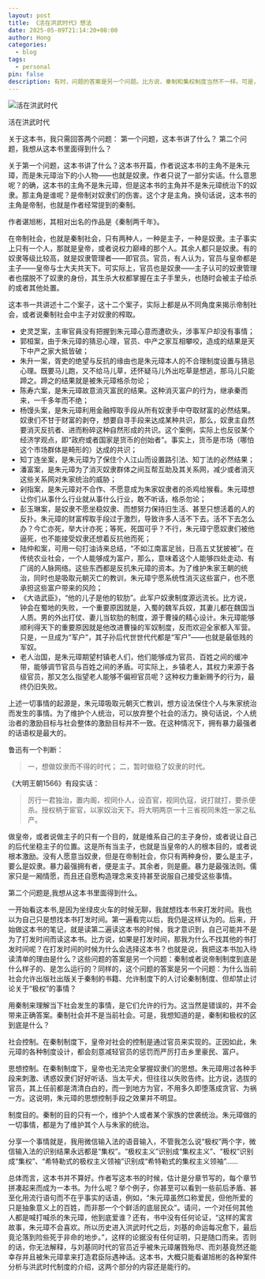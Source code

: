 ```yaml
---
layout: post
title: 《活在洪武时代》想法
date: 2025-05-09T21:14:20+08:00
author: Hong
categories:
  - blog
tags:
  - personal
pin: false
description: 有时，问题的答案是另一个问题。比方说，秦制和集权制度当然不一样。可是，两者哪里不一样呢？
---
```


![活在洪武时代](https://img1.doubanio.com/view/subject/l/public/s34232548.jpg)


活在洪武时代

关于这本书，我只需回答两个问题：
第一个问题，这本书讲了什么？
第二个问题，我想从这本书里面得到什么？

关于第一个问题，这本书讲了什么？这本书开篇，作者说这本书的主角不是朱元璋，而是朱元璋治下的小人物——也就是奴隶。作者只说了一部分实话。什么意思呢？的确，这本书的主角不是朱元璋，但是这本书的主角并不是朱元璋统治下的奴隶。那主角是谁呢？是帝制对奴隶们的伤害。这个才是主角。换句话说，这本书的主角是帝制，也就是作者经常提到的秦制。

作者谌旭彬，其相对出名的作品是《秦制两千年》。

在帝制社会，也就是秦制社会，只有两种人，一种是主子，一种是奴隶。主子事实上只有一个人，那就是皇帝，或者说权力巅峰的那个人。其余人都只是奴隶。有的奴隶等级比较高，就是奴隶管理者——即官员。官员，有人认为，官员与皇帝都是主子——皇帝与士大夫共天下。可实际上，官员也是奴隶——主子认可的奴隶管理者也摆脱不了奴隶的身份，其生杀大权都掌握在主子手里头，也随时会被主子给杀的或者其他处置。

这本书一共讲述十二个案子，这十二个案子，实际上都是从不同角度来揭示帝制社会，或者说秦制社会中主子对奴隶的榨取。

- 史灵芝案，主审官員没有把握到朱元璋心意而遭砍头，涉事军户却没有事情；
- 郭桓案，由于朱元璋的猜忌心理，官员、中产之家互相攀咬，造成的结果是天下中产之家大抵皆破；
- 朱升一案，胥吏的绝望与反抗的缘由也是朱元璋本人的不合理制度设置与猜忌心理。既要马儿跑，又不给马儿草，还怀疑马儿外出吃草是想逃，那马儿只能蹄之。蹄之的结果就是被朱元璋格杀勿论；
- 陈寿六案，是朱元璋故意消灭富民的结果。这种消灭富户的行为，继承秦而来，一千多年而不绝；
- 杨馒头案，是朱元璋利用金融榨取手段从所有奴隶手中夺取财富的必然结果。奴隶们不甘于财富的剥夺，想要自寻手段来达成某种共识，那么，奴隶主自然要消灭反抗者、进而粉碎这种自然形成的共识。这个案例，实际上也反驳某个经济学观点，即“政府或者国家是货币的创始者”。事实上，货币是市场（哪怕这个市场群体是畸形的）达成的共识；
- 知丁连坐案，是朱元璋为了保住个人江山而设置路引法、知丁法的必然结果；
- 潘富案，是朱元璋为了消灭奴隶群体之间互帮互助及其关系网，减少或者消灭这些关系网对朱家统治的威胁；
- 剁指案，是朱元璋对不合作、不愿意成为朱家奴隶者的杀鸡给猴看。朱元璋想让你们从事什么行业就从事什么行业，敢不听话，格杀勿论；
- 彭玉琳案，是奴隶不愿坐稳奴隶、而想努力保持旧生活、甚至只想活着的人的反扑。朱元璋的财富榨取手段过于激烈，导致许多人活不下去。活不下去怎么办？今亡亦死，举大计亦死；等死，死国可乎？不行，朱元璋宁愿奴隶们被他逼死，也不能接受奴隶还想着反抗他而死；
- 陆仲和案，可用一句打油诗来总结，“不如江南富足翁，日高五丈犹披被”。在传统农业社会，一个人能够成为富户，那么，意味着这个人能够四处走动、有广阔的人脉网络。这些东西都是反抗朱元璋的资本。为了维护朱家王朝的统治，同时也是吸取元朝灭亡的教训，朱元璋宁愿系统性消灭这些富户，也不愿承担这些富户带来的风险；
- 《大诰武臣》，“他的儿子是他的软肋”。此军户奴隶制度源远流长。比方说，钟会在蜀地的失败，一个重要原因就是，入蜀的魏军兵奴，其妻儿都在魏国当人质。男的外出打仗、妻儿当软肋的制度，源于曹操的精心设计。朱元璋能够顺利得天下的重要原因就是他改进曹操的军奴制度，反而欢迎全家都入军营。只是，一旦成为“军户”，其子孙后代世世代代都是“军户”——也就是最低贱的军奴。
- 老人治国，是朱元璋期望村镇老人们，他们能够成为官员、百姓之间的缓冲带，能够调节官员与百姓之间的矛盾。可实际上，乡镇老人，其权力来源于各级官员，那又怎么指望老人能够不偏袒官员呢？这种权力重新赐予的行为，最终仍旧失败。

上述一切事情的起源是，朱元璋吸取元朝灭亡教训，想方设法保住个人与朱家统治而发生的事情。为了维护个人统治，可以放弃整个社会的活力。换句话说，个人统治者的激励目标与社会整体的激励目标并不一致。在这种情况下，拥有暴力最强者的话语权是最大的。

鲁迅有一个判断：

> 一，想做奴隶而不得的时代；
> 二，暂时做稳了奴隶的时代。

《大明王朝1566》有段实话：

> 厉行一君独治，置内阁，视同仆人，设百官，视同仇寇，说打就打，要杀便杀。授权柄于宦官，以家奴治天下。将大明两京一十三省视同朱姓一家之私产。

做皇帝，或者说做主子的只有一个目的，就是维系自己的主子身份，或者说让自己的后代坐稳主子的位置。这是所有当主子，也就是当皇帝的人的根本目的，或者说根本激励。没有人愿意当奴隶，但是在帝制社会，你只有两种身份，要么是主子，要么是奴隶。暴力最强拥有者，便是主子。其余者，则是鹿。暴力是最强法则。儒家只是一厢情愿，而且还自愿构造理念来支持甚至说服自己接受这些事情。

第二个问题是,我想从这本书里面得到什么。

一开始看这本书,是因为坐绿皮火车的时候无聊，我就想找本书来打发时间。我也以为自己只是想找本书打发时间。第一遍看完以后，我仍是这样认为的。后来，开始做这本书的笔记，就是读第二遍读这本书的时候，我才意识到，自己可能并不是为了打发时间而读这本书。比方说，如果是打发时间，那我为什么不找其他的书打发时间呢？在打发时间的时候为什么会选择这本书？也就是说，我把这本书加入待读清单的理由是什么？这些问题的答案是另一个问题：秦制或者说帝制制度到底是什么样子的、是怎么运行的？同样的，这个问题的答案是另一个问题：为什么当前社会允许出版社出版关于秦制的书籍、允许制度下的人讨论秦制制度、但却禁止讨论关于“极权”的事情？

用秦制来理解当下社会发生的事情，是它们允许的行为。这当然是错误的，并不会带来正确答案。秦制社会并不是当前社会。可是，我想知道的是，秦制和极权的区到底是什么？

社会控制。在秦制制度下，皇帝对社会的控制是通过官员来实现的。正因如此，朱元璋的各种制度设计，都会刻意减轻官员的惩罚而严厉打击乡里豪民、富户。

思想控制。在秦制制度下，皇帝也无法完全掌握奴隶们的思想。朱元璋用过各种手段来刺激、诱惑奴隶们好好听话、当太平犬，但往往以失败告终。比方说，选拔的官员，其上任前都是清清白白的，而一到地方为官，不用多久即堕落成贪官、为祸一方。这说明，朱元璋的思想控制手段之效果并不明显。

制度目的。秦制的目的只有一个，维护个人或者某个家族的世袭统治。朱元璋做的一切事情，都是为了维护其个人与朱家的统治。

分享一个事情就是，我用微信输入法的语音输入，不管我怎么说“极权”两个字，微信输入法的识别结果永远都是“集权”。“极权主义”识别成“集权主义”、“极权”识别成“集权”、“希特勒式的极权主义领袖”识别成“希特勒式的集权主义领袖”……

总体而言，这本书并不算好。作者写这本书的时候，估计是分章节写的，每个章节拼凑起来而成为一本书。为什么呢？举个例子，你甚至可以看到一些前后矛盾、甚至化用流行语句而不在乎事实的话语，例如，“朱元璋虽然口称爱民，但他所爱的只是抽象意义上的百姓，而非那一个个鲜活的底层民众”。请问，一个对任何其他人都是喊打喊杀的朱元璋，他到底爱谁？还有，书中没有任何论证，“这样的寓言故事，朱元璋不会喜欢。所以历史进入洪武时代之后，刘基的命运每况愈下，最后竟沦落到险些死于非命的地步。”，这样的论据没有任何证明，只是随口而来。否则的话，你无法解释，与刘基同时代的官员近乎被朱元璋屠戮殆尽、而刘基竟然还能幸存并且被朱元璋拿来打造君臣际遇神话。这本书，大概只能看谌旭彬的各种案件分析与洪武时代制度的介绍，这两个部分的内容还是能行的。
